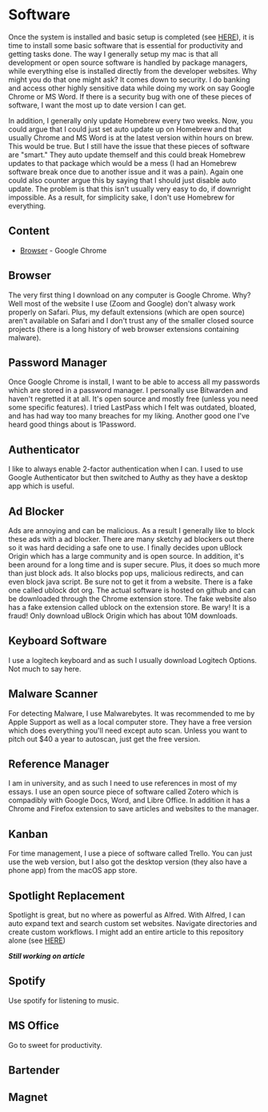 # Software

Once the system is installed and basic setup is completed (see [HERE](Setup)), it is time to install some basic software that is essential for productivity and getting tasks done. The way I generally setup my mac is that all development or open source software is handled by package managers, while everything else is installed directly from the developer websites. Why might you do that one might ask? It comes down to security. I do banking and access other highly sensitive data while doing my work on say Google Chrome or MS Word. If there is a security bug with one of these pieces of software, I want the most up to date version I can get.

In addition, I generally only update Homebrew every two weeks. Now, you could argue that I could just set auto update up on Homebrew and that usually Chrome and MS Word is at the latest version within hours on brew. This would be true. But I still have the issue that these pieces of software are "smart." They auto update themself and this could break Homebrew updates to that package which would be a mess (I had an Homebrew software break once due to another issue and it was a pain). Again one could also counter argue this by saying that I should just disable auto update. The problem is that this isn't usually very easy to do, if downright impossible. As a result, for simplicity sake, I don't use Homebrew for everything.

## Content

- [Browser](#Browser) - Google Chrome

## Browser

The very first thing I download on any computer is Google Chrome. Why? Well most of the website I use (Zoom and Google) don't alwasy work properly on Safari. Plus, my default extensions (which are open source) aren't available on Safari and I don't trust any of the smaller closed source projects (there is a long history of web browser extensions containing malware).

## Password Manager

Once Google Chrome is install, I want to be able to access all my passwords which are stored in a password manager. I personally use Bitwarden and haven't regretted it at all. It's open source and mostly free (unless you need some specific features). I tried LastPass which I felt was outdated, bloated, and has had way too many breaches for my liking. Another good one I've heard good things about is 1Password.

## Authenticator

I like to always enable 2-factor authentication when I can. I used to use Google Authenticator but then switched to Authy as they have a desktop app which is useful.

## Ad Blocker

Ads are annoying and can be malicious. As a result I generally like to block these ads with a ad blocker. There are many sketchy ad blockers out there so it was hard deciding a safe one to use. I finally decides upon uBlock Origin which has a large community and is open source. In addition, it's been around for a long time and is super secure. Plus, it does so much more than just block ads. It also blocks pop ups, malicious redirects, and can even block java script. Be sure not to get it from a website. There is a fake one called ublock dot org. The actual software is hosted on github and can be downloaded through the Chrome extension store. The fake website also has a fake extension called ublock on the extension store. Be wary! It is a fraud! Only download uBlock Origin which has about 10M downloads.

## Keyboard Software

I use a logitech keyboard and as such I usually download Logitech Options. Not much to say here.

## Malware Scanner

For detecting Malware, I use Malwarebytes. It was recommended to me by Apple Support as well as a local computer store. They have a free version which does everything you'll need except auto scan. Unless you want to pitch out $40 a year to autoscan, just get the free version. 

## Reference Manager

I am in university, and as such I need to use references in most of my essays. I use an open source piece of software called Zotero which is compadibly with Google Docs, Word, and Libre Office. In addition it has a Chrome and Firefox extension to save articles and websites to the manager.

## Kanban

For time management, I use a piece of software called Trello. You can just use the web version, but I also got the desktop version (they also have a phone app) from the macOS app store.

## Spotlight Replacement

Spotlight is great, but no where as powerful as Alfred. With Alfred, I can auto expand text and search custom set websites. Navigate directories and create custom workflows. I might add an entire article to this repository alone (see [HERE](Alfred))

***Still working on article***

## Spotify

Use spotify for listening to music.

## MS Office

Go to sweet for productivity.

## Bartender

## Magnet
